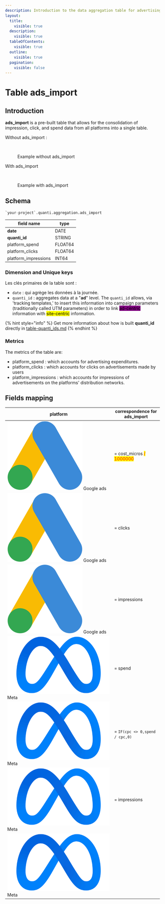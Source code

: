 ```yaml
---
description: Introduction to the data aggregation table for advertising platforms.
layout:
  title:
    visible: true
  description:
    visible: true
  tableOfContents:
    visible: true
  outline:
    visible: true
  pagination:
    visible: false
---
```


# Table ads\_import

## Introduction

**ads\_import** is a pre-built table that allows for the consolidation of impression, click, and spend data from all platforms into a single table.&#x20;

Without ads\_import :&#x20;

<figure><img src="../../.gitbook/assets/Capture d’écran 2024-04-12 à 17.11.28 (1).png" alt=""><figcaption><p>Example without ads_import</p></figcaption></figure>

With ads\_import

<figure><img src="../../.gitbook/assets/Capture d’écran 2024-04-12 à 16.40.33.png" alt=""><figcaption><p>Example with ads_import</p></figcaption></figure>

## Schema

```sql
`your-project`.quanti.aggregation.ads_import
```

| field name            | type    |
| --------------------- | ------- |
| **date**              | DATE    |
| **quanti\_id**        | STRING  |
| platform\_spend       | FLOAT64 |
| platform\_clicks      | FLOAT64 |
| platform\_impressions | INT64   |

### Dimension and Unique keys

Les clés primaires de la table sont :

* `date` : qui agrège les données à la journée.
* `quanti_id` :  aggregates data at a "**ad**" level. The `quanti_id`  allows, via 'tracking templates,' to insert this information into campaign parameters (traditionally called UTM parameters) in order to link <mark style="background-color:purple;">ad-centric</mark> information with <mark style="background-color:yellow;">site-centric</mark> information.

{% hint style="info" %}
Get more information about how is built **quanti\_id** directly in [table-quanti\_ids.md](table-quanti\_ids.md "mention")
{% endhint %}

### Metrics

The metrics of the table are:&#x20;

* platform\_spend : which accounts for advertising expenditures.
* platform\_clicks :  which accounts for clicks on advertisements made by users
* platform\_impressions : which accounts for impressions of advertisements on the platforms' distribution networks.

## Fields mapping

| platform                                                                                | correspondence for ads\_import                           |
| --------------------------------------------------------------------------------------- | -------------------------------------------------------- |
| <img src="../../.gitbook/assets/google ads (1).png" alt="" data-size="line"> Google ads | = cost\_micros <mark style="color:red;">/ 1000000</mark> |
| <img src="../../.gitbook/assets/google ads (1).png" alt="" data-size="line"> Google ads | = clicks                                                 |
| <img src="../../.gitbook/assets/google ads (1).png" alt="" data-size="line"> Google ads | = impressions                                            |
| <img src="../../.gitbook/assets/meta.png" alt="" data-size="line">Meta                  | =  spend                                                 |
| <img src="../../.gitbook/assets/meta.png" alt="" data-size="line">Meta                  | = `IF(cpc <> 0,spend / cpc,0)`                           |
| <img src="../../.gitbook/assets/meta.png" alt="" data-size="line">Meta                  | = impressions                                            |
| <img src="../../.gitbook/assets/meta.png" alt="" data-size="line">Meta                  |                                                          |

